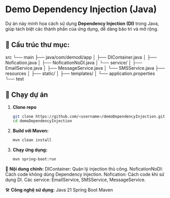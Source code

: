 # Demo Dependency Injection (Java)

Dự án này minh họa cách sử dụng **Dependency Injection (DI)** trong Java, giúp tách biệt các thành phần của ứng dụng, dễ dàng bảo trì và mở rộng.

## 📂 Cấu trúc thư mục:
src
└── main
├── java/com/demodi/app
│ ├── DIContainer.java
│ ├── Nofication.java
│ ├── NoficationNoDI.java
│ └── service/
│ ├── EmailService.java
│ ├── MessageService.java
│ └── SMSService.java
├── resources
│ ├── static/
│ ├── templates/
│ └── application.properties
└── test

## 🚀 Chạy dự án
1. **Clone repo**
   ```bash
   git clone https://github.com/<username>/demoDependencyInjection.git
   cd demoDependencyInjection
2. **Build với Maven:**
   ```bash
   mvn clean install
3. **Chạy ứng dụng:**
   ```bash
   mvn spring-boot:run

📌 **Nội dung chính:**
DIContainer: Quản lý injection thủ công.
NoficationNoDI: Cách code không dùng Dependency Injection.
Nofication: Cách code khi sử dụng DI.
Các service: EmailService, SMSService, MessageService.

🛠 **Công nghệ sử dụng:**
Java 21
Spring Boot
Maven
